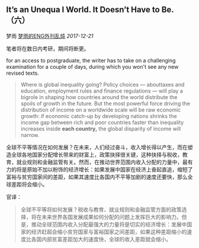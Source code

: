 ## It’s an Unequa l World. It Doesn’t Have to Be.（六）

梦雨 [梦雨的ENG外刊乱炖](javascript:void(0);) *2017-12-21*

笔者将在数日内考研，期间将断更。

for an access to postgraduate, the writer has to take on a challenging examination for a couple of days, during which you won't see any new revised texts.

> Where is global inequality going? Policy choices — abouttaxes and education, employment rules and finance regulations — will play a bigrole in shaping how countries around the world distribute the spoils of growth in the future. But the most powerful force driving the distribution of income on a worldwide scale will be raw economic growth: if economic catch-up by developing nations shrinks the income gap between rich and poor countries faster than inequality increases inside **each country,** the global disparity of income will narrow.

全球不平等情况在如何发展？在未来，人们经过奋斗，收入增长得以产生，而在塑造全球各地国家分配增长带来的财富上，政策抉择很关键，这种抉择与税收，教育，就业规则和金融监管有关。然而，在推动世界范围内收入分配的力量中，最有力的将是原始不加以粉饰的经济增长：如果发展中国家在经济上奋起直追，缩短了富裕与贫穷国家间的差距，如果其速度比各国内不平等加剧的速度还要快，那么全球差距将会缩小。



官译：

> 全球不平等将如何发展？税收与教育、就业规则和金融监管方面的政策选择，将在未来世界各国发展成果如何分配的问题上发挥巨大的影响力。但是，推动全球范围内收入分配最强大的力量将是切实的经济增长：发展中国家的经济赶超会缩小贫穷国家与富裕国家之间差距，如果这种差距缩小的速度比各国内部贫富差距加大的速度快，全球的收入差距就会缩小。











